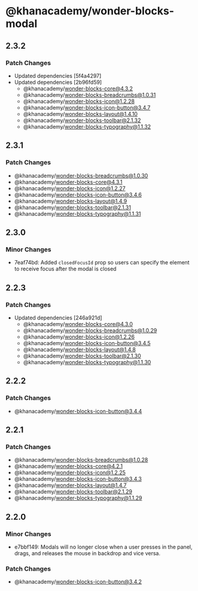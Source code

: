 # @khanacademy/wonder-blocks-modal

## 2.3.2

### Patch Changes

-   Updated dependencies [5f4a4297]
-   Updated dependencies [2b96fd59]
    -   @khanacademy/wonder-blocks-core@4.3.2
    -   @khanacademy/wonder-blocks-breadcrumbs@1.0.31
    -   @khanacademy/wonder-blocks-icon@1.2.28
    -   @khanacademy/wonder-blocks-icon-button@3.4.7
    -   @khanacademy/wonder-blocks-layout@1.4.10
    -   @khanacademy/wonder-blocks-toolbar@2.1.32
    -   @khanacademy/wonder-blocks-typography@1.1.32

## 2.3.1

### Patch Changes

-   @khanacademy/wonder-blocks-breadcrumbs@1.0.30
-   @khanacademy/wonder-blocks-core@4.3.1
-   @khanacademy/wonder-blocks-icon@1.2.27
-   @khanacademy/wonder-blocks-icon-button@3.4.6
-   @khanacademy/wonder-blocks-layout@1.4.9
-   @khanacademy/wonder-blocks-toolbar@2.1.31
-   @khanacademy/wonder-blocks-typography@1.1.31

## 2.3.0

### Minor Changes

-   7eaf74bd: Added `closedFocusId` prop so users can specify the element to receive focus after the modal is closed

## 2.2.3

### Patch Changes

-   Updated dependencies [246a921d]
    -   @khanacademy/wonder-blocks-core@4.3.0
    -   @khanacademy/wonder-blocks-breadcrumbs@1.0.29
    -   @khanacademy/wonder-blocks-icon@1.2.26
    -   @khanacademy/wonder-blocks-icon-button@3.4.5
    -   @khanacademy/wonder-blocks-layout@1.4.8
    -   @khanacademy/wonder-blocks-toolbar@2.1.30
    -   @khanacademy/wonder-blocks-typography@1.1.30

## 2.2.2

### Patch Changes

-   @khanacademy/wonder-blocks-icon-button@3.4.4

## 2.2.1

### Patch Changes

-   @khanacademy/wonder-blocks-breadcrumbs@1.0.28
-   @khanacademy/wonder-blocks-core@4.2.1
-   @khanacademy/wonder-blocks-icon@1.2.25
-   @khanacademy/wonder-blocks-icon-button@3.4.3
-   @khanacademy/wonder-blocks-layout@1.4.7
-   @khanacademy/wonder-blocks-toolbar@2.1.29
-   @khanacademy/wonder-blocks-typography@1.1.29

## 2.2.0

### Minor Changes

-   e7bbf149: Modals will no longer close when a user presses in the panel, drags, and releases the mouse in backdrop and vice versa.

### Patch Changes

-   @khanacademy/wonder-blocks-icon-button@3.4.2
